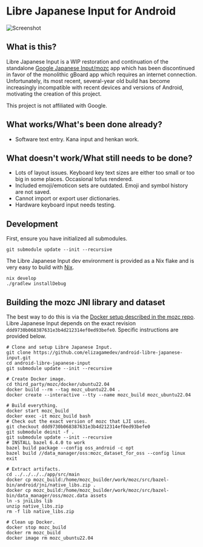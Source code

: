 # Libre Japanese Input for Android

![Screenshot](screenshot.png)

## What is this?

Libre Japanese Input is a WIP restoration and continuation of the standalone
[Google Japanese Input/mozc](https://github.com/google/mozc) app which has been
discontinued in favor of the monolithic gBoard app which requires an internet
connection. Unfortunately, its most recent, several-year old build has become
increasingly incompatible with recent devices and versions of Android,
motivating the creation of this project.

This project is not affiliated with Google.

## What works/What's been done already?

- Software text entry. Kana input and henkan work.

## What doesn't work/What still needs to be done?

- Lots of layout issues. Keyboard key text sizes are either too small or too big
  in some places. Occasional tofus rendered.
- Included emoji/emoticon sets are outdated. Emoji and symbol history are not
  saved.
- Cannot import or export user dictionaries.
- Hardware keyboard input needs testing.

## Development

First, ensure you have initialized all submodules.

```shell
git submodule update --init --recursive
```

The Libre Japanese Input dev environment is provided as a Nix flake and is very
easy to build with [Nix](https://nixos.org/).

```shell
nix develop
./gradlew installDebug
```

## Building the mozc JNI library and dataset

The best way to do this is via the [Docker setup described in the mozc
repo](https://github.com/google/mozc/blob/master/docs/build_mozc_in_docker.md).
Libre Japanese Input depends on the exact revision
`ddd9730b068387631e3b4d212314ef0ed93befe0`. Specific instructions are provided
below.

```shell
# Clone and setup Libre Japanese Input.
git clone https://github.com/elizagamedev/android-libre-japanese-input.git
cd android-libre-japanese-input
git submodule update --init --recursive

# Create Docker image.
cd third_party/mozc/docker/ubuntu22.04
docker build --rm --tag mozc_ubuntu22.04 .
docker create --interactive --tty --name mozc_build mozc_ubuntu22.04

# Build everything.
docker start mozc_build
docker exec -it mozc_build bash
# Check out the exact version of mozc that LJI uses.
git checkout ddd9730b068387631e3b4d212314ef0ed93befe0
git submodule deinit -f .
git submodule update --init --recursive
# INSTALL bazel 6.4.0 to work
bazel build package --config oss_android -c opt
bazel build //data_manager/oss:mozc_dataset_for_oss --config linux
exit

# Extract artifacts.
cd ../../../../app/src/main
docker cp mozc_build:/home/mozc_builder/work/mozc/src/bazel-bin/android/jni/native_libs.zip .
docker cp mozc_build:/home/mozc_builder/work/mozc/src/bazel-bin/data_manager/oss/mozc.data assets
ln -s jniLibs lib
unzip native_libs.zip
rm -f lib native_libs.zip

# Clean up Docker.
docker stop mozc_build
docker rm mozc_build
docker image rm mozc_ubuntu22.04
```

